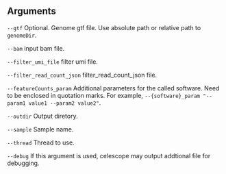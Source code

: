 ## Arguments
`--gtf` Optional. Genome gtf file. Use absolute path or relative path to `genomeDir`.

`--bam` input bam file.

`--filter_umi_file` filter umi file.

`--filter_read_count_json` filter_read_count_json file.

`--featureCounts_param` Additional parameters for the called software. Need to be enclosed in quotation marks. For example, `--{software}_param "--param1 value1 --param2 value2"`.

`--outdir` Output diretory.

`--sample` Sample name.

`--thread` Thread to use.

`--debug` If this argument is used, celescope may output addtional file for debugging.

